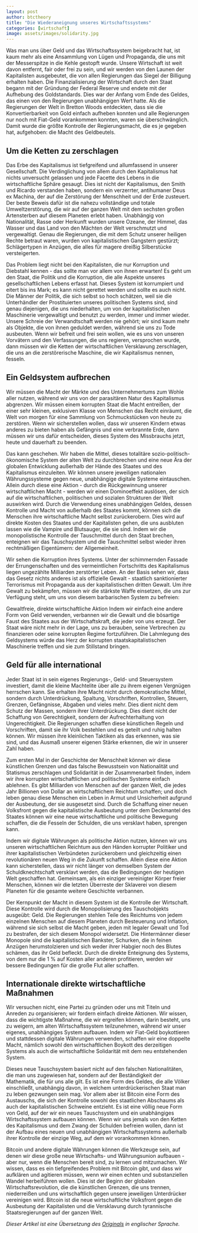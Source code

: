 ```yaml
---
layout: post
author: btctheory
title: "Die Wiederaneignung unseres Wirtschaftssystems"
categories: [wirtschaft]
image: assets/images/solidarity.jpg
---
```


Was man uns über Geld und das Wirtschaftssystem beigebracht hat, ist kaum mehr als eine Ansammlung von Lügen und Propaganda, die uns mit der Messerspitze in die Kehle gestopft wurde. Unsere Wirtschaft ist weit davon entfernt, fair oder frei zu sein, und wir werden von den Launen der Kapitalisten ausgebeutet, die von allen Regierungen das Siegel der Billigung erhalten haben. Die Finanzialisierung der Wirtschaft durch den Staat begann mit der Gründung der Federal Reserve und endete mit der Aufhebung des Goldstandards. Dies war der Anfang vom Ende des Geldes, das einen von den Regierungen unabhängigen Wert hatte. Als die Regierungen der Welt in Bretton Woods entdeckten, dass sie die Konvertierbarkeit von Gold einfach aufheben konnten und alle Regierungen nur noch mit Fiat-Geld vorankommen konnten, waren sie überschwänglich. Damit wurde die größte Kontrolle der Regierungsmacht, die es je gegeben hat, aufgehoben: die Macht des Geldbeutels.

## Um die Ketten zu zerschlagen

Das Erbe des Kapitalismus ist tiefgreifend und allumfassend in unserer Gesellschaft. Die Verdinglichung von allem durch den Kapitalismus hat nichts unversucht gelassen und jede Facette des Lebens in die wirtschaftliche Sphäre gesaugt. Dies ist nicht der Kapitalismus, den Smith und Ricardo verstanden haben, sondern ein verzerrter, antihumaner Deus ex Machina, der auf die Zerstörung der Menschheit und der Erde zusteuert. Der beste Beweis dafür ist die nahezu vollständige und totale Umweltzerstörung, die wir auf der ganzen Welt mit dem sechsten großen Artensterben auf diesem Planeten erlebt haben. Unabhängig von Nationalität, Rasse oder Herkunft wurden unsere Ozeane, der Himmel, das Wasser und das Land von den Mächten der Welt verschmutzt und vergewaltigt. Genau die Regierungen, die mit dem Schutz unserer heiligen Rechte betraut waren, wurden von kapitalistischen Gangstern gestürzt; Schlägertypen in Anzügen, die alles für magere dreißig Silberstücke versteigerten.

Das Problem liegt nicht bei den Kapitalisten, die nur Korruption und Diebstahl kennen - das sollte man vor allem von ihnen erwarten! Es geht um den Staat, die Politik und die Korruption, die alle Aspekte unseres gesellschaftlichen Lebens erfasst hat. Dieses System ist korrumpiert und eitert bis ins Mark; es kann nicht gerettet werden und sollte es auch nicht. Die Männer der Politik, die sich selbst so hoch schätzen, weil sie die Unterhändler der Prostituierten unseres politischen Systems sind, sind genau diejenigen, die uns niederhalten, um von der kapitalistischen Maschinerie vergewaltigt und benutzt zu werden, immer und immer wieder. Unsere Schreie der Verwandtschaft werden nie gehört; wir sind kaum mehr als Objekte, die von ihnen geduldet werden, während sie uns zu Tode ausbeuten. Wenn wir befreit und frei sein wollen, wie es uns von unseren Vorvätern und den Verfassungen, die uns regieren, versprochen wurde, dann müssen wir die Ketten der wirtschaftlichen Versklavung zerschlagen, die uns an die zerstörerische Maschine, die wir Kapitalismus nennen, fesseln.

## Ein Geldsystem aufbrechen

Wir müssen die Macht der Märkte und des Unternehmertums zum Wohle aller nutzen, während wir uns von der parasitären Natur des Kapitalismus abgrenzen. Wir müssen einem korrupten Staat die Macht entreißen, der einer sehr kleinen, exklusiven Klasse von Menschen das Recht einräumt, die Welt von morgen für eine Sammlung von Schmuckstücken von heute zu zerstören. Wenn wir sicherstellen wollen, dass wir unseren Kindern etwas anderes zu bieten haben als Gefängnis und eine verbrannte Erde, dann müssen wir uns dafür entscheiden, dieses System des Missbrauchs jetzt, heute und dauerhaft zu beenden.

Das kann geschehen. Wir haben die Mittel, dieses totalitäre sozio-politisch-ökonomische System der alten Welt zu durchbrechen und eine neue Ära der globalen Entwicklung außerhalb der Hände des Staates und des Kapitalismus einzuleiten. Wir können unsere jeweiligen nationalen Währungssysteme gegen neue, unabhängige digitale Systeme eintauschen. Allein durch diese eine Aktion - durch die Rückgewinnung unserer wirtschaftlichen Macht - werden wir einen Dominoeffekt auslösen, der sich auf die wirtschaftlichen, politischen und sozialen Strukturen der Welt auswirken wird. Durch die Verwendung eines unabhängigen Geldes, dessen Kontrolle und Macht von außerhalb des Staates kommt, können sich die Menschen ihre wirtschaftliche Macht selbst zurückerobern. Dies wird auf direkte Kosten des Staates und der Kapitalisten gehen, die uns ausbluten lassen wie die Vampire und Blutsauger, die sie sind. Indem wir die monopolistische Kontrolle der Tauschmittel durch den Staat brechen, enteignen wir das Tauschsystem und die Tauschmittel selbst wieder ihren rechtmäßigen Eigentümern: der Allgemeinheit.

Wir sehen die Korruption ihres Systems. Unter der schimmernden Fassade der Errungenschaften und des vermeintlichen Fortschritts des Kapitalismus liegen ungezählte Milliarden zerstörter Leben. An der Basis sehen wir, dass das Gesetz nichts anderes ist als offizielle Gewalt - staatlich sanktionierter Terrorismus mit Propaganda aus der kapitalistischen dritten Gewalt. Um ihre Gewalt zu bekämpfen, müssen wir die stärkste Waffe einsetzen, die uns zur Verfügung steht, um uns von diesem barbarischen System zu befreien:

Gewaltfreie, direkte wirtschaftliche Aktion
Indem wir einfach eine andere Form von Geld verwenden, verbannen wir die Gewalt und die bösartige Faust des Staates aus der Wirtschaftskraft, die jeder von uns erzeugt. Der Staat wäre nicht mehr in der Lage, uns zu berauben, seine Verbrechen zu finanzieren oder seine korrupten Regime fortzuführen. Die Lahmlegung des Geldsystems würde das Herz der korrupten staatskapitalistischen Maschinerie treffen und sie zum Stillstand bringen.

## Geld für alle international

Jeder Staat ist in sein eigenes Regierungs-, Geld- und Steuersystem investiert, damit die kleine Machtelite über alle zu ihrem eigenen Vergnügen herrschen kann. Sie erhalten ihre Macht nicht durch demokratische Mittel, sondern durch Unterdrückung, Spaltung, Vorschriften, Kontrollen, Steuern, Grenzen, Gefängnisse, Abgaben und vieles mehr. Dies dient nicht dem Schutz der Massen, sondern ihrer Unterdrückung. Dies dient nicht der Schaffung von Gerechtigkeit, sondern der Aufrechterhaltung von Ungerechtigkeit. Die Regierungen schaffen diese künstlichen Regeln und Vorschriften, damit sie ihr Volk bestehlen und es geteilt und ruhig halten können. Wir müssen ihre kleinlichen Taktiken als das erkennen, was sie sind, und das Ausmaß unserer eigenen Stärke erkennen, die wir in unserer Zahl haben.

Zum ersten Mal in der Geschichte der Menschheit können wir diese künstlichen Grenzen und das falsche Bewusstsein von Nationalität und Statismus zerschlagen und Solidarität in der Zusammenarbeit finden, indem wir ihre korrupten wirtschaftlichen und politischen Systeme einfach ablehnen. Es gibt Milliarden von Menschen auf der ganzen Welt, die jedes Jahr Billionen von Dollar an wirtschaftlichem Reichtum schaffen; und doch leben genau diese Menschen ein Leben in Armut und Unsicherheit aufgrund der Ausbeutung, der sie ausgesetzt sind. Durch die Schaffung einer neuen Volksfront gegen die kapitalistische Ausbeutung unter dem Deckmantel des Staates können wir eine neue wirtschaftliche und politische Bewegung schaffen, die die Fesseln der Schulden, die uns versklavt haben, sprengen kann.

Indem wir digitale Währungen als politische Aktion nutzen, können wir uns unseren wirtschaftlichen Reichtum aus den Händen korrupter Politiker und ihrer kapitalistischen Verbündeten zurückerobern und gleichzeitig einen revolutionären neuen Weg in die Zukunft schaffen. Allein diese eine Aktion kann sicherstellen, dass wir nicht länger von demselben System der Schuldknechtschaft versklavt werden, das die Bedingungen der heutigen Welt geschaffen hat. Gemeinsam, als ein einziger vereinigter Körper freier Menschen, können wir die letzten Überreste der Sklaverei von diesem Planeten für die gesamte weitere Geschichte verbannen.

Der Kernpunkt der Macht in diesem System ist die Kontrolle der Wirtschaft. Diese Kontrolle wird durch die Monopolisierung des Tauschobjekts ausgeübt: Geld. Die Regierungen stehlen Teile des Reichtums von jedem einzelnen Menschen auf diesem Planeten durch Besteuerung und Inflation, während sie sich selbst die Macht geben, jeden mit legaler Gewalt und Tod zu bestrafen, der sich diesem Monopol widersetzt. Die Hintermänner dieser Monopole sind die kapitalistischen Bankster, Schurken, die in feinen Anzügen herumstolzieren und sich weder ihrer Habgier noch des Blutes schämen, das ihr Geld befleckt. Durch die direkte Enteignung des Systems, von dem nur die 1 % auf Kosten aller anderen profitieren, werden wir bessere Bedingungen für die große Flut aller schaffen.

## Internationale direkte wirtschaftliche Maßnahmen

Wir versuchen nicht, eine Partei zu gründen oder uns mit Titeln und Anreden zu organisieren; wir fordern einfach direkte Aktionen. Wir wissen, dass die wichtigste Maßnahme, die wir ergreifen können, darin besteht, uns zu weigern, am alten Wirtschaftssystem teilzunehmen, während wir unser eigenes, unabhängiges System aufbauen. Indem wir Fiat-Geld boykottieren und stattdessen digitale Währungen verwenden, schaffen wir eine doppelte Macht, nämlich sowohl den wirtschaftlichen Boykott des derzeitigen Systems als auch die wirtschaftliche Solidarität mit dem neu entstehenden System.

Dieses neue Tauschsystem basiert nicht auf den falschen Nationalitäten, die man uns zugewiesen hat, sondern auf der Beständigkeit der Mathematik, die für uns alle gilt. Es ist eine Form des Geldes, die alle Völker einschließt, unabhängig davon, in welchem unterdrückerischen Staat man zu leben gezwungen sein mag. Vor allem aber ist Bitcoin eine Form des Austauschs, die sich der Kontrolle sowohl des staatlichen Abschaums als auch der kapitalistischen Schweine entzieht. Es ist eine völlig neue Form von Geld, auf der wir ein neues Tauschsystem und ein unabhängiges Wirtschaftssystem aufbauen können. Wenn wir uns jemals von den Ketten des Kapitalismus und dem Zwang der Schulden befreien wollen, dann ist der Aufbau eines neuen und unabhängigen Wirtschaftssystems außerhalb ihrer Kontrolle der einzige Weg, auf dem wir vorankommen können.

Bitcoin und andere digitale Währungen können die Werkzeuge sein, auf denen wir diese große neue Wirtschafts- und Währungsunion aufbauen - aber nur, wenn die Menschen bereit sind, zu lernen und mitzumachen. Wir wissen, dass es ein tiefgreifendes Problem mit Bitcoin gibt, und dass wir aufklären und agitieren müssen, wenn wir einen echten und substanziellen Wandel herbeiführen wollen. Dies ist der Beginn der globalen Wirtschaftsrevolution, die die künstlichen Grenzen, die uns trennen, niederreißen und uns wirtschaftlich gegen unsere jeweiligen Unterdrücker vereinigen wird. Bitcoin ist die neue wirtschaftliche Volksfront gegen die Ausbeutung der Kapitalisten und die Versklavung durch tyrannische Staatsregierungen auf der ganzen Welt.

_Dieser Artikel ist eine Übersetzung des [Originals](https://btctheory.com/2015/05/13/the-reappropriation-of-our-economic-system/) in englischer Sprache._
